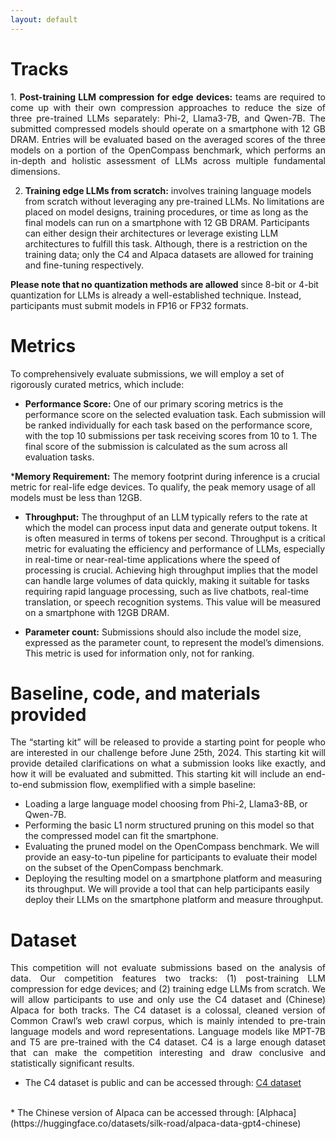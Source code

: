 ```yaml
---
layout: default
---
```

# Tracks

<p style='text-align: justify;'>
1. <b> Post-training LLM compression for edge devices:</b> teams are required to come up with their own compression approaches to reduce the size of three pre-trained LLMs separately: Phi-2, Llama3-7B, and Qwen-7B. The submitted compressed models should operate on a smartphone with 12 GB DRAM. Entries will be evaluated based on the averaged scores of the three models on a portion of the OpenCompass benchmark, which performs an in-depth and holistic assessment of LLMs across multiple fundamental dimensions. 
 
2. <b> Training edge LLMs from scratch:</b> involves training language models from scratch without leveraging any pre-trained LLMs. No limitations are placed on model designs, training procedures, or time as long as the final models can run on a smartphone with 12 GB DRAM. Participants can either design their architectures or leverage existing LLM architectures to fulfill this task.  Although, there is a restriction on the training data; only the C4 and Alpaca datasets are allowed for training and fine-tuning respectively.
  
<b>Please note that no quantization methods are allowed</b> since 8-bit or 4-bit quantization for LLMs is already a well-established technique. Instead, participants must submit models in FP16 or FP32 formats.
</p>

# Metrics

<p style='text-align: justify;'>

To comprehensively evaluate submissions, we will employ a set of rigorously curated metrics, which include:
</p>

* <b>Performance Score:</b> One of our primary scoring metrics is the performance score on the selected evaluation task. Each submission will be ranked individually for each task based on the performance score, with the top 10 submissions per task receiving scores from 10 to 1. The final score of the submission is calculated as the sum across all evaluation tasks.
  
*<b>Memory Requirement:</b> The memory footprint during inference is a crucial metric for real-life edge devices. To qualify, the peak memory usage of all models must be less than 12GB.

* <b>Throughput:</b> The throughput of an LLM typically refers to the rate at which the model can process input data and generate output tokens. It is often measured in terms of tokens per second. Throughput is a critical metric for evaluating the efficiency and performance of LLMs, especially in real-time or near-real-time applications where the speed of processing is crucial. Achieving high throughput implies that the model can handle large volumes of data quickly, making it suitable for tasks requiring rapid language processing, such as live chatbots, real-time translation, or speech recognition systems. This value will be measured on a smartphone with 12GB DRAM.

* <b>Parameter count:</b> Submissions should also include the model size, expressed as the parameter count, to represent the model’s dimensions. This metric is used for information only, not for ranking.

# Baseline, code, and materials provided

<p style='text-align: justify;'>
The “starting kit” will be released to provide a starting point for people who are interested in our challenge before June 25th, 2024. This starting kit will provide detailed clarifications on what a submission looks like exactly, and how it will be evaluated and submitted. This starting kit will include an end-to-end submission flow, exemplified with a simple baseline:
 </p>

* Loading a large language model choosing from Phi-2, Llama3-8B, or Qwen-7B.
* Performing the basic L1 norm structured pruning on this model so that the compressed model can fit the smartphone.
* Evaluating the pruned model on the OpenCompass benchmark. We will provide an easy-to-tun pipeline for participants to evaluate their model on the subset of the OpenCompass benchmark. 
* Deploying the resulting model on a smartphone platform and measuring its throughput. We will provide a tool that can help participants easily deploy their LLMs on the smartphone platform and measure throughput.

# Dataset

<p style='text-align: justify;'>
This competition will not evaluate submissions based on the analysis of data. Our competition features two tracks: (1) post-training LLM compression for edge devices; and (2) training edge LLMs from scratch. We will allow participants to use and only use the C4 dataset and (Chinese) Alpaca for both tracks. The C4 dataset is a colossal, cleaned version of Common Crawl’s web crawl corpus, which is mainly intended to pre-train language models and word representations. Language models like MPT-7B and T5 are pre-trained with the C4 dataset. C4 is a large enough dataset that can make the competition interesting and draw conclusive and statistically significant results. 

* The C4 dataset is public and can be accessed through: [C4 dataset](https://huggingface.co/datasets/c4)
<br>
* The Chinese version of Alpaca can be accessed through: [Alphaca](https://huggingface.co/datasets/silk-road/alpaca-data-gpt4-chinese)
<br>
